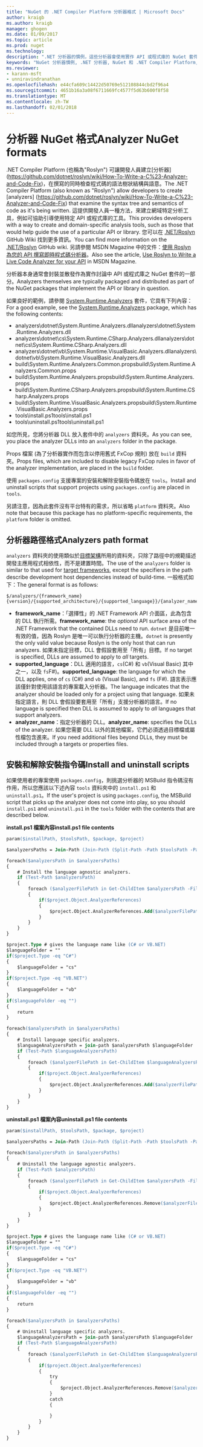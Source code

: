 ```yaml
---
title: "NuGet 的 .NET Compiler Platform 分析器格式 | Microsoft Docs"
author: kraigb
ms.author: kraigb
manager: ghogen
ms.date: 01/09/2017
ms.topic: article
ms.prod: nuget
ms.technology: 
description: ".NET 分析器的慣例，這些分析器會使用實作 API 或程式庫的 NuGet 套件來封裝與散發。"
keywords: "NuGet 分析器慣例, .NET 分析器, NuGet 和 .NET Compiler Platform, NuGet 和 Roslyn"
ms.reviewer:
- karann-msft
- unniravindranathan
ms.openlocfilehash: e44cfa609c14422d50769e512108844cbd2f96a4
ms.sourcegitcommit: 4651b16a3a08f6711669fc4577f5d63b600f8f58
ms.translationtype: MT
ms.contentlocale: zh-TW
ms.lasthandoff: 02/01/2018
---
```

# <a name="analyzer-nuget-formats"></a><span data-ttu-id="acb62-104">分析器 NuGet 格式</span><span class="sxs-lookup"><span data-stu-id="acb62-104">Analyzer NuGet formats</span></span>

<span data-ttu-id="acb62-105">.NET Compiler Platform (也稱為"Roslyn") 可讓開發人員建立[分析器] (https://github.com/dotnet/roslyn/wiki/How-To-Write-a-C%23-Analyzer-and-Code-Fix)，在撰寫的同時檢查程式碼的語法樹狀結構與語意。</span><span class="sxs-lookup"><span data-stu-id="acb62-105">The .NET Compiler Platform (also known as "Roslyn") allow developers to create [analyzers] (https://github.com/dotnet/roslyn/wiki/How-To-Write-a-C%23-Analyzer-and-Code-Fix) that examine the syntax tree and semantics of code as it's being written.</span></span> <span data-ttu-id="acb62-106">這提供開發人員一種方法，來建立網域特定分析工具，例如可協助引導使用特定 API 或程式庫的工具。</span><span class="sxs-lookup"><span data-stu-id="acb62-106">This provides developers with a way to create and domain-specific analysis tools, such as those that would help guide the use of a particular API or library.</span></span> <span data-ttu-id="acb62-107">您可以在 [.NET/Roslyn](https://github.com/dotnet/roslyn/wiki) GitHub Wiki 找到更多資訊。</span><span class="sxs-lookup"><span data-stu-id="acb62-107">You can find more information on the [.NET/Roslyn](https://github.com/dotnet/roslyn/wiki) GitHub wiki.</span></span> <span data-ttu-id="acb62-108">另請參閱 MSDN Magazine 中的文件：[使用 Roslyn 為您的 API 撰寫即時程式碼分析器](https://msdn.microsoft.com/magazine/dn879356.aspx)。</span><span class="sxs-lookup"><span data-stu-id="acb62-108">Also see the article, [Use Roslyn to Write a Live Code Analyzer for your API](https://msdn.microsoft.com/magazine/dn879356.aspx) in MSDN Magazine.</span></span>

<span data-ttu-id="acb62-109">分析器本身通常會封裝並散發作為實作討論中 API 或程式庫之 NuGet 套件的一部分。</span><span class="sxs-lookup"><span data-stu-id="acb62-109">Analyzers themselves are typically packaged and distributed as part of the NuGet packages that implement the API or library in question.</span></span>

<span data-ttu-id="acb62-110">如果良好的範例，請參閱 [System.Runtime.Analyzers](https://www.nuget.org/packages/System.Runtime.Analyzers) 套件，它具有下列內容：</span><span class="sxs-lookup"><span data-stu-id="acb62-110">For a good example, see the [System.Runtime.Analyzers](https://www.nuget.org/packages/System.Runtime.Analyzers) package, which has the following contents:</span></span>

- <span data-ttu-id="acb62-111">analyzers\dotnet\System.Runtime.Analyzers.dll</span><span class="sxs-lookup"><span data-stu-id="acb62-111">analyzers\dotnet\System.Runtime.Analyzers.dll</span></span>
- <span data-ttu-id="acb62-112">analyzers\dotnet\cs\System.Runtime.CSharp.Analyzers.dll</span><span class="sxs-lookup"><span data-stu-id="acb62-112">analyzers\dotnet\cs\System.Runtime.CSharp.Analyzers.dll</span></span>
- <span data-ttu-id="acb62-113">analyzers\dotnet\vb\System.Runtime.VisualBasic.Analyzers.dll</span><span class="sxs-lookup"><span data-stu-id="acb62-113">analyzers\dotnet\vb\System.Runtime.VisualBasic.Analyzers.dll</span></span>
- <span data-ttu-id="acb62-114">build\System.Runtime.Analyzers.Common.props</span><span class="sxs-lookup"><span data-stu-id="acb62-114">build\System.Runtime.Analyzers.Common.props</span></span>
- <span data-ttu-id="acb62-115">build\System.Runtime.Analyzers.props</span><span class="sxs-lookup"><span data-stu-id="acb62-115">build\System.Runtime.Analyzers.props</span></span>
- <span data-ttu-id="acb62-116">build\System.Runtime.CSharp.Analyzers.props</span><span class="sxs-lookup"><span data-stu-id="acb62-116">build\System.Runtime.CSharp.Analyzers.props</span></span>
- <span data-ttu-id="acb62-117">build\System.Runtime.VisualBasic.Analyzers.props</span><span class="sxs-lookup"><span data-stu-id="acb62-117">build\System.Runtime.VisualBasic.Analyzers.props</span></span>
- <span data-ttu-id="acb62-118">tools\install.ps1</span><span class="sxs-lookup"><span data-stu-id="acb62-118">tools\install.ps1</span></span>
- <span data-ttu-id="acb62-119">tools\uninstall.ps1</span><span class="sxs-lookup"><span data-stu-id="acb62-119">tools\uninstall.ps1</span></span>

<span data-ttu-id="acb62-120">如您所見，您將分析器 DLL 放入套件中的 `analyzers` 資料夾。</span><span class="sxs-lookup"><span data-stu-id="acb62-120">As you can see, you place the analyzer DLLs into an `analyzers` folder in the package.</span></span>

<span data-ttu-id="acb62-121">Props 檔案 (為了分析器實作而包含以停用舊式 FxCop 規則) 放在 `build` 資料夾。</span><span class="sxs-lookup"><span data-stu-id="acb62-121">Props files, which are included to disable legacy FxCop rules in favor of the analyzer implementation, are placed in the `build` folder.</span></span>

<span data-ttu-id="acb62-122">使用 `packages.config` 支援專案的安裝和解除安裝指令碼放在 `tools`。</span><span class="sxs-lookup"><span data-stu-id="acb62-122">Install and uninstall scripts that support projects using `packages.config` are placed in `tools`.</span></span>

<span data-ttu-id="acb62-123">另請注意，因為此套件沒有平台特有的需求，所以省略 `platform` 資料夾。</span><span class="sxs-lookup"><span data-stu-id="acb62-123">Also note that because this package has no platform-specific requirements, the `platform` folder is omitted.</span></span>


## <a name="analyzers-path-format"></a><span data-ttu-id="acb62-124">分析器路徑格式</span><span class="sxs-lookup"><span data-stu-id="acb62-124">Analyzers path format</span></span>

<span data-ttu-id="acb62-125">`analyzers` 資料夾的使用類似於[目標架構](../create-packages/supporting-multiple-target-frameworks.md)所用的資料夾，只除了路徑中的規範描述開發主應用程式相依性，而不是建置時間。</span><span class="sxs-lookup"><span data-stu-id="acb62-125">The use of the `analyzers` folder is similar to that used for [target frameworks](../create-packages/supporting-multiple-target-frameworks.md), except the specifiers in the path describe development host dependencies instead of build-time.</span></span> <span data-ttu-id="acb62-126">一般格式如下：</span><span class="sxs-lookup"><span data-stu-id="acb62-126">The general format is as follows:</span></span>

    $/analyzers/{framework_name}{version}/{supported_architecture}/{supported_language}}/{analyzer_name}.dll

- <span data-ttu-id="acb62-127">**framework_name**：「選擇性」的 .NET Framework API 介面區，此為包含的 DLL 執行所需。</span><span class="sxs-lookup"><span data-stu-id="acb62-127">**framework_name**: the *optional* API surface area of the .NET Framework that the contained DLLs need to run.</span></span> <span data-ttu-id="acb62-128">`dotnet` 是目前唯一有效的值，因為 Roslyn 是唯一可以執行分析器的主機。</span><span class="sxs-lookup"><span data-stu-id="acb62-128">`dotnet` is presently the only valid value because Roslyn is the only host that can run analyzers.</span></span> <span data-ttu-id="acb62-129">如果未指定目標，DLL 會假設套用至「所有」目標。</span><span class="sxs-lookup"><span data-stu-id="acb62-129">If no target is specified, DLLs are assumed to apply to *all* targets.</span></span>
- <span data-ttu-id="acb62-130">**supported_language**：DLL 適用的語言，`cs`(C#) 和 `vb`(Visual Basic) 其中之一，以及 `fs`F#)。</span><span class="sxs-lookup"><span data-stu-id="acb62-130">**supported_language**: the language for which the DLL applies, one of `cs` (C#) and `vb` (Visual Basic), and `fs` (F#).</span></span> <span data-ttu-id="acb62-131">語言表示應該僅針對使用該語言的專案載入分析器。</span><span class="sxs-lookup"><span data-stu-id="acb62-131">The language indicates that the analyzer should be loaded only for a project using that language.</span></span> <span data-ttu-id="acb62-132">如果未指定語言，則 DLL 會假設要套用至「所有」支援分析器的語言。</span><span class="sxs-lookup"><span data-stu-id="acb62-132">If no language is specified then DLL is assumed to apply to *all* languages that support analyzers.</span></span>
- <span data-ttu-id="acb62-133">**analyzer_name**：指定分析器的 DLL。</span><span class="sxs-lookup"><span data-stu-id="acb62-133">**analyzer_name**: specifies the DLLs of the analyzer.</span></span> <span data-ttu-id="acb62-134">如果您需要 DLL 以外的其他檔案，它們必須透過目標檔或屬性檔包含進來。</span><span class="sxs-lookup"><span data-stu-id="acb62-134">If you need additional files beyond DLLs, they must be included through a targets or properties files.</span></span>


## <a name="install-and-uninstall-scripts"></a><span data-ttu-id="acb62-135">安裝和解除安裝指令碼</span><span class="sxs-lookup"><span data-stu-id="acb62-135">Install and uninstall scripts</span></span>

<span data-ttu-id="acb62-136">如果使用者的專案使用 `packages.config`，則挑選分析器的 MSBuild 指令碼沒有作用，所以您應該以下述內容 `tools` 資料夾中的 `install.ps1` 和 `uninstall.ps1`。</span><span class="sxs-lookup"><span data-stu-id="acb62-136">If the user's project is using `packages.config`, the MSBuild script that picks up the analyzer does not come into play, so you should `install.ps1` and `uninstall.ps1` in the `tools` folder with the contents that are described below.</span></span>

<span data-ttu-id="acb62-137">**install.ps1 檔案內容**</span><span class="sxs-lookup"><span data-stu-id="acb62-137">**install.ps1 file contents**</span></span>

```ps
param($installPath, $toolsPath, $package, $project)

$analyzersPaths = Join-Path (Join-Path (Split-Path -Path $toolsPath -Parent) "analyzers" ) * -Resolve

foreach($analyzersPath in $analyzersPaths)
{
    # Install the language agnostic analyzers.
    if (Test-Path $analyzersPath)
    {
        foreach ($analyzerFilePath in Get-ChildItem $analyzersPath -Filter *.dll)
        {
            if($project.Object.AnalyzerReferences)
            {
                $project.Object.AnalyzerReferences.Add($analyzerFilePath.FullName)
            }
        }
    }
}

$project.Type # gives the language name like (C# or VB.NET)
$languageFolder = ""
if($project.Type -eq "C#")
{
    $languageFolder = "cs"
}
if($project.Type -eq "VB.NET")
{
    $languageFolder = "vb"
}
if($languageFolder -eq "")
{
    return
}

foreach($analyzersPath in $analyzersPaths)
{
    # Install language specific analyzers.
    $languageAnalyzersPath = join-path $analyzersPath $languageFolder
    if (Test-Path $languageAnalyzersPath)
    {
        foreach ($analyzerFilePath in Get-ChildItem $languageAnalyzersPath -Filter *.dll)
        {
            if($project.Object.AnalyzerReferences)
            {
                $project.Object.AnalyzerReferences.Add($analyzerFilePath.FullName)
            }
        }
    }
}
```


<span data-ttu-id="acb62-138">**uninstall.ps1 檔案內容**</span><span class="sxs-lookup"><span data-stu-id="acb62-138">**uninstall.ps1 file contents**</span></span>

```ps
param($installPath, $toolsPath, $package, $project)

$analyzersPaths = Join-Path (Join-Path (Split-Path -Path $toolsPath -Parent) "analyzers" ) * -Resolve

foreach($analyzersPath in $analyzersPaths)
{
    # Uninstall the language agnostic analyzers.
    if (Test-Path $analyzersPath)
    {
        foreach ($analyzerFilePath in Get-ChildItem $analyzersPath -Filter *.dll)
        {
            if($project.Object.AnalyzerReferences)
            {
                $project.Object.AnalyzerReferences.Remove($analyzerFilePath.FullName)
            }
        }
    }
}

$project.Type # gives the language name like (C# or VB.NET)
$languageFolder = ""
if($project.Type -eq "C#")
{
    $languageFolder = "cs"
}
if($project.Type -eq "VB.NET")
{
    $languageFolder = "vb"
}
if($languageFolder -eq "")
{
    return
}

foreach($analyzersPath in $analyzersPaths)
{
    # Uninstall language specific analyzers.
    $languageAnalyzersPath = join-path $analyzersPath $languageFolder
    if (Test-Path $languageAnalyzersPath)
    {
        foreach ($analyzerFilePath in Get-ChildItem $languageAnalyzersPath -Filter *.dll)
        {
            if($project.Object.AnalyzerReferences)
            {
                try
                {
                    $project.Object.AnalyzerReferences.Remove($analyzerFilePath.FullName)
                }
                catch
                {

                }
            }
        }
    }
}
```
